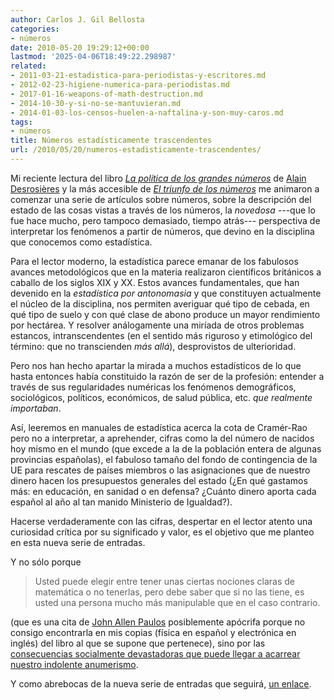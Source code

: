 ```yaml
---
author: Carlos J. Gil Bellosta
categories:
- números
date: 2010-05-20 19:29:12+00:00
lastmod: '2025-04-06T18:49:22.298987'
related:
- 2011-03-21-estadistica-para-periodistas-y-escritores.md
- 2012-02-23-higiene-numerica-para-periodistas.md
- 2017-01-16-weapons-of-math-destruction.md
- 2014-10-30-y-si-no-se-mantuvieran.md
- 2014-01-03-los-censos-huelen-a-naftalina-y-son-muy-caros.md
tags:
- números
title: Números estadísticamente trascendentes
url: /2010/05/20/numeros-estadisticamente-trascendentes/
---
```


Mi reciente lectura del libro [_La política de los grandes números_](http://www.madrimasd.org/blogs/salud_publica/2007/06/29/68972) de [Alain Desrosières](http://es.wikipedia.org/wiki/Alain_Desrosières) y la más accesible de [_El triunfo de los números_](http://divulgamat.ehu.es/weborriak/publicacionesdiv/libros/LiburuakDet.asp?Id=463) me animaron a comenzar una serie de artículos sobre números, sobre la descripción del estado de las cosas vistas a través de los números, la _novedosa_ ---que lo fue hace mucho, pero tampoco demasiado, tiempo atrás--- perspectiva de interpretar los fenómenos a partir de números, que devino en la disciplina que conocemos como estadística.

Para el lector moderno, la estadística parece emanar de los fabulosos avances metodológicos que en la materia realizaron científicos británicos a caballo de los siglos XIX y XX. Estos avances fundamentales, que han devenido en la _estadística por antonomasia_ y que constituyen actualmente el núcleo de la disciplina, nos permiten averiguar qué tipo de cebada, en qué tipo de suelo y con qué clase de abono produce un mayor rendimiento por hectárea. Y resolver análogamente una miríada de otros problemas estancos, intranscendentes (en el sentido más riguroso y etimológico del término: que no transcienden _más allá_), desprovistos de ulterioridad.

Pero nos han hecho apartar la mirada a muchos estadísticos de lo que hasta entonces había constituido la razón de ser de la profesión: entender a través de sus regularidades numéricas los fenómenos demográficos, sociológicos, políticos, económicos, de salud pública, etc. _que realmente importaban_.

Así, leeremos en manuales de estadística acerca la cota de Cramér-Rao pero no a interpretar, a aprehender, cifras como la del número de nacidos hoy mismo en el mundo (que excede a la de la población entera de algunas provincias españolas), el fabuloso tamaño del fondo de contingencia de la UE para rescates de países miembros o las asignaciones que de nuestro dinero hacen los presupuestos generales del estado (¿En qué gastamos más: en educación, en sanidad o en defensa? ¿Cuánto dinero aporta cada español al año al tan manido Ministerio de Igualdad?).

Hacerse verdaderamente con las cifras, despertar en el lector atento una curiosidad crítica por su significado y valor, es el objetivo que me planteo en esta nueva serie de entradas.

Y no sólo porque

>Usted puede elegir entre tener unas ciertas nociones claras de matemática o no tenerlas, pero debe saber que si no las tiene, es usted una persona mucho más manipulable que en el caso contrario.

(que es una cita de [John Allen Paulos](http://es.wikipedia.org/wiki/El_hombre_anum%C3%A9rico) posiblemente apócrifa porque no consigo encontrarla en mis copias (física en español y electrónica en inglés) del libro al que se supone que pertenece), sino por las [consecuencias socialmente devastadoras que puede llegar a acarrear nuestro indolente anumerismo](http://www.economist.com/business-finance/displaystory.cfm?story_id=16113147).

Y como abrebocas de la nueva serie de entradas que seguirá, [un enlace](http://www.worldometers.info).
